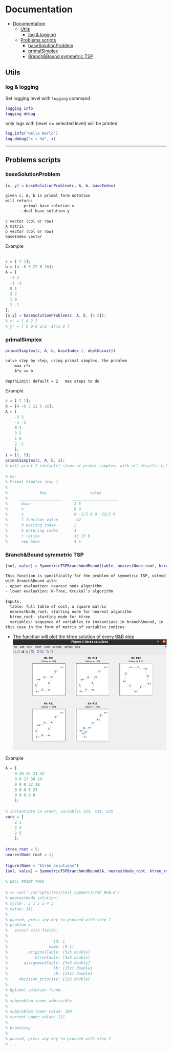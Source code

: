 
# Documentation 

- [Documentation](#documentation)
  - [Utils](#utils)
    - [log \& logging](#log--logging)
  - [Problems scripts](#problems-scripts)
    - [baseSolutionProblem](#basesolutionproblem)
    - [primalSimplex](#primalsimplex)
    - [Branch\&Bound symmetric TSP](#branchbound-symmetric-tsp)

## Utils

### log & logging

Set logging level with `logging` command

```matlab
logging info
logging debug
```

only logs with (level <= selected level) will be printed

```matlab
log.info("Hello World")
log.debug("x = %d", x)
```


---

## Problems scripts

### baseSolutionProblem
```matlab
[x, y] = baseSolutionProblem(c, A, b, baseIndex)
```
    given c, A, b in primal form notation
    will return:
          - primal base solution x
          - dual base solution y

    c vector (col or row)
    A matrix
    b vector (col or row)
    baseIndex vector 

Example
```matlab

c = [-7 1];
b = [4 -6 5 22 6 16];
A = [
  -3 2
  -1 -3
  0 1
  3 2
  1 0
  2 -1
];
[x,y] = baseSolutionProblem(c, A, b, [4 5]);
% x' = [ 6 2 ] 
% y' = [ 0 0 0 1/2 -17/2 0 ] 
```


### primalSimplex
```matlab
primalSimplex(c, A, b, baseIndex [, depthLimit])
```
    solve step by step, using primal simplex, the problem
        max c*x
        A*x <= b

    depthLimit: default = 2   max steps to do

Example
```matlab
c = [-7 1];
b = [4 -6 5 22 6 16];
A = [
    -3 2
    -1 -3
    0 1
    3 2
    1 0
    2 -1
    ];
i = [2, 5];
primalSimplex(c, A, b, i);
% will print 2 (default) steps of primal simplex, with all details: h,k indices, ratios ...

% ex.
% Primal Simplex step 1 
% 
%              key                   value        
%     ___________________    ____________________
%      base                   2 5                
%      x                      6 0                
%      y                      0 -1/3 0 0 -22/3 0 
%      f function value       -42                
%      h exiting index        2                  
%      k entering index       4                  
%      r ratios               33 15 6            
%      new base               4 5                
```
 


### Branch&Bound symmetric TSP 
```matlab
[sol, value] = SymmetricTSPBranchAndBound(table, nearestNode_root, ktree_root, variables)
```

```
This function is specifically for the problem of symmetric TSP, solved with Branch&Bound with:
- upper evaluation: nearest node algorithm
- lower evaluation: K-Tree, Kruskal's algorithm 

Inputs:
  table: full table of cost, a square matrix
  nearestNode_root: starting node for nearest algorithm 
  ktree_root: starting node for ktree
  variables: sequence of variables to instantiate in branch&bound, in this case in the form of matrix of variables indices

```

- The function will plot the ktree solution of every B&B step
![img heigth=199](img/branchAndBound_Ktrees.png)

Example 
```matlab
A = [
    0 20 24 21 32
    0 0 17 30 19
    0 0 0 22 18
    0 0 0 0 25
    0 0 0 0 0
    ];

% instantiate in order, variables x23, x24, x25
vars = [
    2 3
    2 4
    2 5
    ];

ktree_root = 5;
nearestNode_root = 1;

figure(Name = "ktree solutions")
[sol, value] = SymmetricTSPBranchAndBound(A, nearestNode_root, ktree_root, vars)

% WILL PRINT THIS

% >> run('./scripts/test/test_symmetricTSP_BnB.m')
% nearestNode solution: 
% cycle : 3 1 5 2 4 3 
% value: 111 
% 
% paused, press any key to proceed with step 1
% problem = 
%   struct with fields:
% 
%                    id: 1
%                  name: [0 1]
%         originalTable: [5x5 double]
%            ktreeTable: [5x5 double]
%       assignmentTable: [5x5 double]
%                    lb: [25x1 double]
%                    ub: [25x1 double]
%     decision_priority: [2x2 double]
% 
% Optimal solution found.
% 
% subproblem seems admissible
% 
% subproblem lower value: 108 
% current upper value: 111 
% 
% branching
% 
% paused, press any key to proceed with step 2
% ...

```